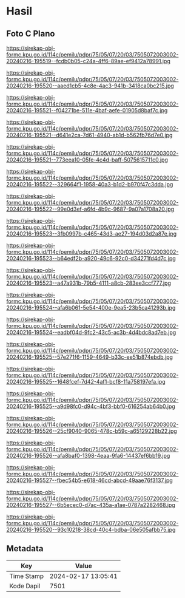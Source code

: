# Hasil

## Foto C Plano

https://sirekap-obj-formc.kpu.go.id/114c/pemilu/pdpr/75/05/07/20/03/7505072003002-20240216-195519--fcdb0b05-c24a-4ff6-89ae-ef9412a78991.jpg

https://sirekap-obj-formc.kpu.go.id/114c/pemilu/pdpr/75/05/07/20/03/7505072003002-20240216-195520--aaed1cb5-4c8e-4ac3-941b-3418ca0bc215.jpg

https://sirekap-obj-formc.kpu.go.id/114c/pemilu/pdpr/75/05/07/20/03/7505072003002-20240216-195521--f04271be-511e-4baf-aefe-01905d8baf7c.jpg

https://sirekap-obj-formc.kpu.go.id/114c/pemilu/pdpr/75/05/07/20/03/7505072003002-20240216-195521--d641e2ca-7d61-4940-ab1d-b562fb76d7e0.jpg

https://sirekap-obj-formc.kpu.go.id/114c/pemilu/pdpr/75/05/07/20/03/7505072003002-20240216-195521--773eea10-05fe-4c4d-baff-5075615711c0.jpg

https://sirekap-obj-formc.kpu.go.id/114c/pemilu/pdpr/75/05/07/20/03/7505072003002-20240216-195522--329664f1-1958-40a3-b1d2-b970f47c3dda.jpg

https://sirekap-obj-formc.kpu.go.id/114c/pemilu/pdpr/75/05/07/20/03/7505072003002-20240216-195522--99e0d3ef-a6fd-4b9c-9687-9a07a1708a20.jpg

https://sirekap-obj-formc.kpu.go.id/114c/pemilu/pdpr/75/05/07/20/03/7505072003002-20240216-195523--3fb0997b-c465-43d3-ae27-194d03d2a87e.jpg

https://sirekap-obj-formc.kpu.go.id/114c/pemilu/pdpr/75/05/07/20/03/7505072003002-20240216-195523--b64edf2b-a920-49c6-92c0-d34271fd4d7c.jpg

https://sirekap-obj-formc.kpu.go.id/114c/pemilu/pdpr/75/05/07/20/03/7505072003002-20240216-195523--a47a931b-79b5-4111-a8cb-283ee3ccf777.jpg

https://sirekap-obj-formc.kpu.go.id/114c/pemilu/pdpr/75/05/07/20/03/7505072003002-20240216-195524--afa6b061-5e54-400e-9ea5-23b5ca41293b.jpg

https://sirekap-obj-formc.kpu.go.id/114c/pemilu/pdpr/75/05/07/20/03/7505072003002-20240216-195524--eadbf04d-9fc2-43c5-ac3b-4d4bdc8ad7eb.jpg

https://sirekap-obj-formc.kpu.go.id/114c/pemilu/pdpr/75/05/07/20/03/7505072003002-20240216-195525--57e271f6-1159-4649-b33c-ee51b874ebdb.jpg

https://sirekap-obj-formc.kpu.go.id/114c/pemilu/pdpr/75/05/07/20/03/7505072003002-20240216-195525--1648fcef-7d42-4af1-bcf8-11a758197efa.jpg

https://sirekap-obj-formc.kpu.go.id/114c/pemilu/pdpr/75/05/07/20/03/7505072003002-20240216-195525--a9d98fc0-d94c-4bf3-bbf0-616254ab64b0.jpg

https://sirekap-obj-formc.kpu.go.id/114c/pemilu/pdpr/75/05/07/20/03/7505072003002-20240216-195526--25cf9040-9065-478c-b59c-a65129228b22.jpg

https://sirekap-obj-formc.kpu.go.id/114c/pemilu/pdpr/75/05/07/20/03/7505072003002-20240216-195526--afa8baf0-1398-4eaa-9fa6-14437ef6bb19.jpg

https://sirekap-obj-formc.kpu.go.id/114c/pemilu/pdpr/75/05/07/20/03/7505072003002-20240216-195527--fbec54b5-e618-46cd-abcd-49aae76f3137.jpg

https://sirekap-obj-formc.kpu.go.id/114c/pemilu/pdpr/75/05/07/20/03/7505072003002-20240216-195527--6b5ecec0-d7ac-435a-a1ae-0787a2282468.jpg

https://sirekap-obj-formc.kpu.go.id/114c/pemilu/pdpr/75/05/07/20/03/7505072003002-20240216-195520--93c10218-38cd-40c4-bdba-06e505afbb75.jpg


## Metadata

| Key        | Value               |
| ---------- | ------------------- |
| Time Stamp | 2024-02-17 13:05:41 |
| Kode Dapil | 7501                |




